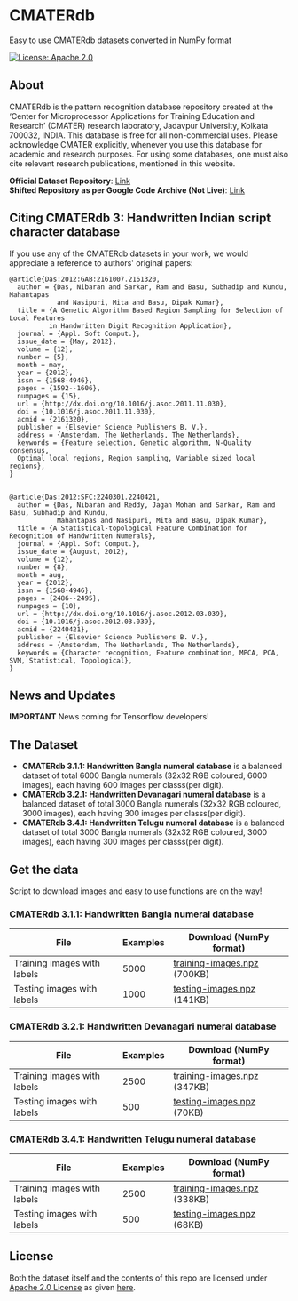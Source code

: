 # CMATERdb
Easy to use CMATERdb datasets converted in NumPy format

[![License: Apache 2.0](https://img.shields.io/badge/license-Apache--2.0-blue.svg)](http://www.apache.org/licenses/LICENSE-2.0)

## About
CMATERdb is the pattern recognition database repository created at the ‘Center for Microprocessor Applications for Training Education and Research’ (CMATER) research laboratory, Jadavpur University, Kolkata 700032, INDIA. This database is free for all non-commercial uses. Please acknowledge CMATER explicitly, whenever you use this database for academic and research purposes. For using some databases, one must also cite relevant research publications, mentioned in this website.

**Official Dataset Repository**: [Link](https://code.google.com/archive/p/cmaterdb/)  
**Shifted Repository as per Google Code Archive (Not Live)**: [Link](http://www.cmaterju.org/cmaterdb.htm)

## Citing CMATERdb 3: Handwritten Indian script character database

If you use any of the CMATERdb datasets in your work, we would appreciate a reference to authors' original papers:
```
@article{Das:2012:GAB:2161007.2161320,
  author = {Das, Nibaran and Sarkar, Ram and Basu, Subhadip and Kundu, Mahantapas 
            and Nasipuri, Mita and Basu, Dipak Kumar},
  title = {A Genetic Algorithm Based Region Sampling for Selection of Local Features 
          in Handwritten Digit Recognition Application},
  journal = {Appl. Soft Comput.},
  issue_date = {May, 2012},
  volume = {12},
  number = {5},
  month = may,
  year = {2012},
  issn = {1568-4946},
  pages = {1592--1606},
  numpages = {15},
  url = {http://dx.doi.org/10.1016/j.asoc.2011.11.030},
  doi = {10.1016/j.asoc.2011.11.030},
  acmid = {2161320},
  publisher = {Elsevier Science Publishers B. V.},
  address = {Amsterdam, The Netherlands, The Netherlands},
  keywords = {Feature selection, Genetic algorithm, N-Quality consensus, 
  Optimal local regions, Region sampling, Variable sized local regions},
}
```
```

@article{Das:2012:SFC:2240301.2240421,
  author = {Das, Nibaran and Reddy, Jagan Mohan and Sarkar, Ram and Basu, Subhadip and Kundu, 
            Mahantapas and Nasipuri, Mita and Basu, Dipak Kumar},
  title = {A Statistical-topological Feature Combination for Recognition of Handwritten Numerals},
  journal = {Appl. Soft Comput.},
  issue_date = {August, 2012},
  volume = {12},
  number = {8},
  month = aug,
  year = {2012},
  issn = {1568-4946},
  pages = {2486--2495},
  numpages = {10},
  url = {http://dx.doi.org/10.1016/j.asoc.2012.03.039},
  doi = {10.1016/j.asoc.2012.03.039},
  acmid = {2240421},
  publisher = {Elsevier Science Publishers B. V.},
  address = {Amsterdam, The Netherlands, The Netherlands},
  keywords = {Character recognition, Feature combination, MPCA, PCA, SVM, Statistical, Topological},
}
```

## News and Updates

**IMPORTANT** 
News coming for Tensorflow developers!

## The Dataset
- **CMATERdb 3.1.1: Handwritten Bangla numeral database** is a balanced dataset of total 6000 Bangla numerals (32x32 RGB coloured, 6000 images), each having 600 images per classs(per digit).
- **CMATERdb 3.2.1: Handwritten Devanagari numeral database** is a balanced dataset of total 3000 Bangla numerals (32x32 RGB coloured, 3000 images), each having 300 images per classs(per digit).
- **CMATERdb 3.4.1: Handwritten Telugu numeral database** is a balanced dataset of total 3000 Bangla numerals (32x32 RGB coloured, 3000 images), each having 300 images per classs(per digit).

## Get the data
Script to download images and easy to use functions are on the way!

### CMATERdb 3.1.1: Handwritten Bangla numeral database
| File                        | Examples |  Download (NumPy format)        |
|-----------------------------|----------|---------------------------------|
| Training images with labels | 5000     | [training-images.npz](https://github.com/prabhuomkar/CMATERdb/raw/master/datasets/bangla-numerals/training-images.npz) (700KB) |
| Testing images with labels  | 1000     | [testing-images.npz](https://github.com/prabhuomkar/CMATERdb/raw/master/datasets/bangla-numerals/testing-images.npz) (141KB)  |

### CMATERdb 3.2.1: Handwritten Devanagari numeral database
| File                        | Examples |  Download (NumPy format)        |
|-----------------------------|----------|---------------------------------|
| Training images with labels | 2500     | [training-images.npz](https://github.com/prabhuomkar/CMATERdb/raw/master/datasets/devanagari-numerals/training-images.npz) (347KB) |
| Testing images with labels  | 500      | [testing-images.npz](https://github.com/prabhuomkar/CMATERdb/raw/master/datasets/devanagari-numerals/testing-images.npz) (70KB)   |

### CMATERdb 3.4.1: Handwritten Telugu numeral database
| File                        | Examples |  Download (NumPy format)        |
|-----------------------------|----------|---------------------------------|
| Training images with labels | 2500     | [training-images.npz](https://github.com/prabhuomkar/CMATERdb/raw/master/datasets/telugu-numerals/training-images.npz) (338KB) |
| Testing images with labels  | 500      | [testing-images.npz](https://github.com/prabhuomkar/CMATERdb/raw/master/datasets/telugu-numerals/testing-images.npz) (68KB)   |

## License
Both the dataset itself and the contents of this repo are licensed under [Apache 2.0 License](LICENSE.md) as given [here](https://code.google.com/archive/p/cmaterdb/).
